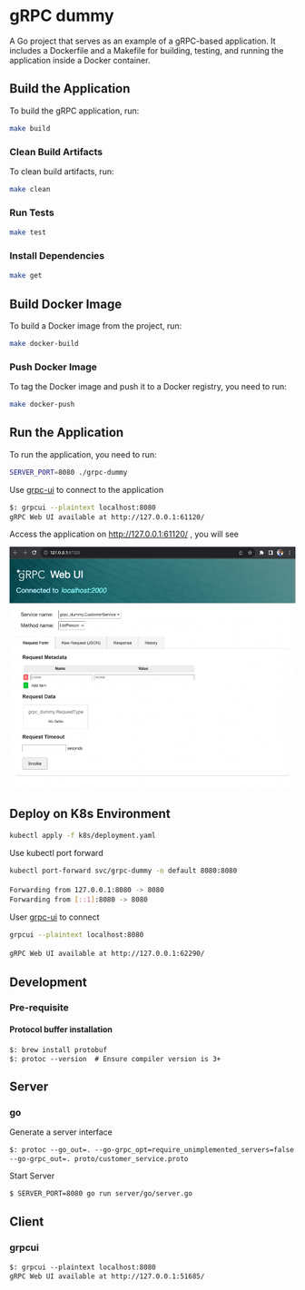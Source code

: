# gRPC dummy

A Go project that serves as an example of a gRPC-based application. It includes a Dockerfile and a Makefile for building, testing, and running the application inside a Docker container.


## Build the Application

To build the gRPC application, run:

```sh
make build
```

### Clean Build Artifacts

To clean build artifacts, run:

```sh
make clean
```

### Run Tests

```sh
make test
```

### Install Dependencies

```sh
make get
```


## Build Docker Image

To build a Docker image from the project, run:

```sh
make docker-build
```

### Push Docker Image

To tag the Docker image and push it to a Docker registry, you need to run:

```sh
make docker-push
```

## Run the Application

To run the application, you need to run:

```sh
SERVER_PORT=8080 ./grpc-dummy
```

Use [grpc-ui](https://github.com/fullstorydev/grpcui) to connect to the application

```sh
$: grpcui --plaintext localhost:8080
gRPC Web UI available at http://127.0.0.1:61120/
```

Access the application on http://127.0.0.1:61120/ , you will see

![image](./assets/image.png)


## Deploy on K8s Environment

```sh
kubectl apply -f k8s/deployment.yaml
```

Use kubectl port forward

```sh
kubectl port-forward svc/grpc-dummy -n default 8080:8080

Forwarding from 127.0.0.1:8080 -> 8080
Forwarding from [::1]:8080 -> 8080
```

User [grpc-ui](https://github.com/fullstorydev/grpcui) to connect

```sh
grpcui --plaintext localhost:8080

gRPC Web UI available at http://127.0.0.1:62290/
```
## Development
### Pre-requisite

#### Protocol buffer installation
```
$: brew install protobuf
$: protoc --version  # Ensure compiler version is 3+
```

## Server

### go

Generate a server interface

```
$: protoc --go_out=. --go-grpc_opt=require_unimplemented_servers=false --go-grpc_out=. proto/customer_service.proto
```

Start Server

```
$ SERVER_PORT=8080 go run server/go/server.go
```

## Client

### grpcui

```
$: grpcui --plaintext localhost:8080
gRPC Web UI available at http://127.0.0.1:51685/
```
